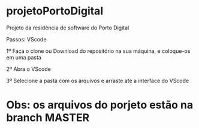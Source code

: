# projetoPortoDigital
Projeto da residência de software do Porto Digital

Passos: VScode

1º Faça o clone ou Download do repositório na sua máquina, e coloque-os em uma pasta 

2º Abra o VScode

3º Selecione a pasta com os arquivos e arraste até a interface do VScode

# Obs: os arquivos do porjeto estão na branch MASTER 



